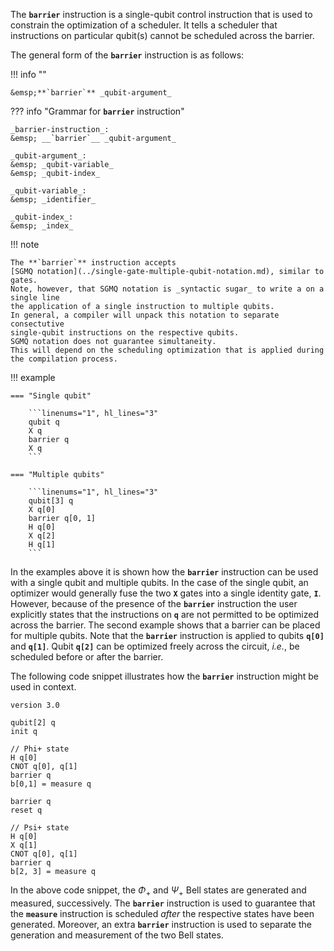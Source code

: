 The **`barrier`** instruction is a single-qubit control instruction
that is used to constrain the optimization of a scheduler.
It tells a scheduler that instructions on particular qubit(s) cannot be scheduled across the barrier.

The general form of the **`barrier`** instruction is as follows:

!!! info ""

    &emsp;**`barrier`** _qubit-argument_

??? info "Grammar for **`barrier`** instruction"
    
    _barrier-instruction_:  
    &emsp; __`barrier`__ _qubit-argument_

    _qubit-argument_:  
    &emsp; _qubit-variable_  
    &emsp; _qubit-index_

    _qubit-variable_:  
    &emsp; _identifier_

    _qubit-index_:  
    &emsp; _index_

!!! note

    The **`barrier`** instruction accepts
    [SGMQ notation](../single-gate-multiple-qubit-notation.md), similar to gates.
    Note, however, that SGMQ notation is _syntactic sugar_ to write a on a single line
    the application of a single instruction to multiple qubits.
    In general, a compiler will unpack this notation to separate consectutive
    single-qubit instructions on the respective qubits.
    SGMQ notation does not guarantee simultaneity.
    This will depend on the scheduling optimization that is applied during the compilation process.

!!! example

    === "Single qubit"
    
        ```linenums="1", hl_lines="3"
        qubit q
        X q
        barrier q
        X q
        ```
    
    === "Multiple qubits"
    
        ```linenums="1", hl_lines="3"
        qubit[3] q
        X q[0]
        barrier q[0, 1]
        H q[0]
        X q[2]
        H q[1]
        ```

In the examples above it is shown how the **`barrier`** instruction can be used with a single qubit and multiple qubits.
In the case of the single qubit,
an optimizer would generally fuse the two **`X`** gates into a single identity gate, **`I`**.
However, because of the presence of the **`barrier`** instruction the user explicitly states that the instructions on
**`q`** are not permitted to be optimized across the barrier.
The second example shows that a barrier can be placed for multiple qubits.
Note that the **`barrier`** instruction is applied to qubits **`q[0]`** and **`q[1]`**.
Qubit **`q[2]`** can be optimized freely across the circuit, _i.e._, be scheduled before or after the barrier. 

The following code snippet illustrates how the **`barrier`** instruction might be used in context.

```linenums="1", hl_lines="9 12 19"
version 3.0

qubit[2] q
init q

// Phi+ state
H q[0]
CNOT q[0], q[1]
barrier q
b[0,1] = measure q

barrier q
reset q

// Psi+ state
H q[0]
X q[1]
CNOT q[0], q[1]
barrier q
b[2, 3] = measure q
```

In the above code snippet, the $\Phi_{+}$ and $\Psi_{+}$ Bell states are generated and measured, successively.
The **`barrier`** instruction is used to guarantee that the **`measure`** instruction is scheduled _after_ the
respective states have been generated. 
Moreover, an extra **`barrier`** instruction is used to separate the generation and measurement of the two Bell states.
